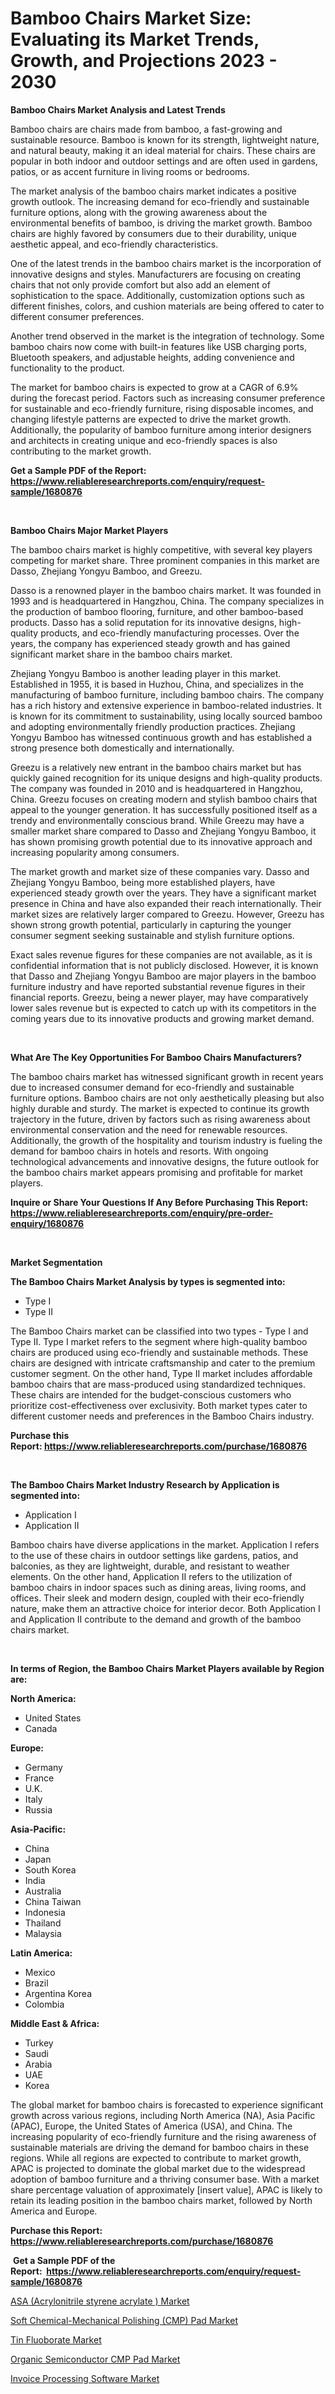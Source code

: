 <p><h1>Bamboo Chairs Market Size: Evaluating its Market Trends, Growth, and Projections 2023 - 2030</h1></p><p><strong>Bamboo Chairs Market Analysis and Latest Trends</strong></p>
<p><p>Bamboo chairs are chairs made from bamboo, a fast-growing and sustainable resource. Bamboo is known for its strength, lightweight nature, and natural beauty, making it an ideal material for chairs. These chairs are popular in both indoor and outdoor settings and are often used in gardens, patios, or as accent furniture in living rooms or bedrooms.</p><p>The market analysis of the bamboo chairs market indicates a positive growth outlook. The increasing demand for eco-friendly and sustainable furniture options, along with the growing awareness about the environmental benefits of bamboo, is driving the market growth. Bamboo chairs are highly favored by consumers due to their durability, unique aesthetic appeal, and eco-friendly characteristics.</p><p>One of the latest trends in the bamboo chairs market is the incorporation of innovative designs and styles. Manufacturers are focusing on creating chairs that not only provide comfort but also add an element of sophistication to the space. Additionally, customization options such as different finishes, colors, and cushion materials are being offered to cater to different consumer preferences.</p><p>Another trend observed in the market is the integration of technology. Some bamboo chairs now come with built-in features like USB charging ports, Bluetooth speakers, and adjustable heights, adding convenience and functionality to the product.</p><p>The market for bamboo chairs is expected to grow at a CAGR of 6.9% during the forecast period. Factors such as increasing consumer preference for sustainable and eco-friendly furniture, rising disposable incomes, and changing lifestyle patterns are expected to drive the market growth. Additionally, the popularity of bamboo furniture among interior designers and architects in creating unique and eco-friendly spaces is also contributing to the market growth.</p></p>
<p><strong>Get a Sample PDF of the Report:&nbsp; <a href="https://www.reliableresearchreports.com/enquiry/request-sample/1680876">https://www.reliableresearchreports.com/enquiry/request-sample/1680876</a></strong></p>
<p>&nbsp;</p>
<p><strong>Bamboo Chairs Major Market Players</strong></p>
<p><p>The bamboo chairs market is highly competitive, with several key players competing for market share. Three prominent companies in this market are Dasso, Zhejiang Yongyu Bamboo, and Greezu.</p><p>Dasso is a renowned player in the bamboo chairs market. It was founded in 1993 and is headquartered in Hangzhou, China. The company specializes in the production of bamboo flooring, furniture, and other bamboo-based products. Dasso has a solid reputation for its innovative designs, high-quality products, and eco-friendly manufacturing processes. Over the years, the company has experienced steady growth and has gained significant market share in the bamboo chairs market.</p><p>Zhejiang Yongyu Bamboo is another leading player in this market. Established in 1955, it is based in Huzhou, China, and specializes in the manufacturing of bamboo furniture, including bamboo chairs. The company has a rich history and extensive experience in bamboo-related industries. It is known for its commitment to sustainability, using locally sourced bamboo and adopting environmentally friendly production practices. Zhejiang Yongyu Bamboo has witnessed continuous growth and has established a strong presence both domestically and internationally.</p><p>Greezu is a relatively new entrant in the bamboo chairs market but has quickly gained recognition for its unique designs and high-quality products. The company was founded in 2010 and is headquartered in Hangzhou, China. Greezu focuses on creating modern and stylish bamboo chairs that appeal to the younger generation. It has successfully positioned itself as a trendy and environmentally conscious brand. While Greezu may have a smaller market share compared to Dasso and Zhejiang Yongyu Bamboo, it has shown promising growth potential due to its innovative approach and increasing popularity among consumers.</p><p>The market growth and market size of these companies vary. Dasso and Zhejiang Yongyu Bamboo, being more established players, have experienced steady growth over the years. They have a significant market presence in China and have also expanded their reach internationally. Their market sizes are relatively larger compared to Greezu. However, Greezu has shown strong growth potential, particularly in capturing the younger consumer segment seeking sustainable and stylish furniture options.</p><p>Exact sales revenue figures for these companies are not available, as it is confidential information that is not publicly disclosed. However, it is known that Dasso and Zhejiang Yongyu Bamboo are major players in the bamboo furniture industry and have reported substantial revenue figures in their financial reports. Greezu, being a newer player, may have comparatively lower sales revenue but is expected to catch up with its competitors in the coming years due to its innovative products and growing market demand.</p></p>
<p>&nbsp;</p>
<p><strong>What Are The Key Opportunities For Bamboo Chairs Manufacturers?</strong></p>
<p><p>The bamboo chairs market has witnessed significant growth in recent years due to increased consumer demand for eco-friendly and sustainable furniture options. Bamboo chairs are not only aesthetically pleasing but also highly durable and sturdy. The market is expected to continue its growth trajectory in the future, driven by factors such as rising awareness about environmental conservation and the need for renewable resources. Additionally, the growth of the hospitality and tourism industry is fueling the demand for bamboo chairs in hotels and resorts. With ongoing technological advancements and innovative designs, the future outlook for the bamboo chairs market appears promising and profitable for market players.</p></p>
<p><strong>Inquire or Share Your Questions If Any Before Purchasing This Report: <a href="https://www.reliableresearchreports.com/enquiry/pre-order-enquiry/1680876">https://www.reliableresearchreports.com/enquiry/pre-order-enquiry/1680876</a></strong></p>
<p>&nbsp;</p>
<p><strong>Market Segmentation</strong></p>
<p><strong>The Bamboo Chairs Market Analysis by types is segmented into:</strong></p>
<p><ul><li>Type I</li><li>Type II</li></ul></p>
<p><p>The Bamboo Chairs market can be classified into two types - Type I and Type II. Type I market refers to the segment where high-quality bamboo chairs are produced using eco-friendly and sustainable methods. These chairs are designed with intricate craftsmanship and cater to the premium customer segment. On the other hand, Type II market includes affordable bamboo chairs that are mass-produced using standardized techniques. These chairs are intended for the budget-conscious customers who prioritize cost-effectiveness over exclusivity. Both market types cater to different customer needs and preferences in the Bamboo Chairs industry.</p></p>
<p><strong>Purchase this Report:&nbsp;<a href="https://www.reliableresearchreports.com/purchase/1680876">https://www.reliableresearchreports.com/purchase/1680876</a></strong></p>
<p>&nbsp;</p>
<p><strong>The Bamboo Chairs Market Industry Research by Application is segmented into:</strong></p>
<p><ul><li>Application I</li><li>Application II</li></ul></p>
<p><p>Bamboo chairs have diverse applications in the market. Application I refers to the use of these chairs in outdoor settings like gardens, patios, and balconies, as they are lightweight, durable, and resistant to weather elements. On the other hand, Application II refers to the utilization of bamboo chairs in indoor spaces such as dining areas, living rooms, and offices. Their sleek and modern design, coupled with their eco-friendly nature, make them an attractive choice for interior decor. Both Application I and Application II contribute to the demand and growth of the bamboo chairs market.</p></p>
<p>&nbsp;</p>
<p><strong>In terms of Region, the Bamboo Chairs Market Players available by Region are:</strong></p>
<p>
    <p> <strong> North America: </strong>
        <ul>
            <li>United States</li>
            <li>Canada</li>
        </ul>
        </p> 
    <p> <strong> Europe: </strong>
        <ul>
            <li>Germany</li>
            <li>France</li>
            <li>U.K.</li>
            <li>Italy</li>
            <li>Russia</li>
        </ul>
        </p> 
    <p> <strong> Asia-Pacific: </strong>
        <ul>
            <li>China</li>
            <li>Japan</li>
            <li>South Korea</li>
            <li>India</li>
            <li>Australia</li>
            <li>China Taiwan</li>
            <li>Indonesia</li>
            <li>Thailand</li>
            <li>Malaysia</li>
        </ul>
        </p> 
    <p> <strong> Latin America: </strong>
        <ul>
            <li>Mexico</li>
            <li>Brazil</li>
            <li>Argentina Korea</li>
            <li>Colombia</li>
        </ul>
        </p> 
    <p> <strong> Middle East & Africa: </strong>
        <ul>
            <li>Turkey</li>
            <li>Saudi</li>
            <li>Arabia</li>
            <li>UAE</li>
            <li>Korea</li>
        </ul>
    </p>
    </p>
<p><p>The global market for bamboo chairs is forecasted to experience significant growth across various regions, including North America (NA), Asia Pacific (APAC), Europe, the United States of America (USA), and China. The increasing popularity of eco-friendly furniture and the rising awareness of sustainable materials are driving the demand for bamboo chairs in these regions. While all regions are expected to contribute to market growth, APAC is projected to dominate the global market due to the widespread adoption of bamboo furniture and a thriving consumer base. With a market share percentage valuation of approximately [insert value], APAC is likely to retain its leading position in the bamboo chairs market, followed by North America and Europe.</p></p>
<p><strong>Purchase this Report: <a href="https://www.reliableresearchreports.com/purchase/1680876">https://www.reliableresearchreports.com/purchase/1680876</a></strong></p>
<p>&nbsp;<strong>Get a Sample PDF of the Report:&nbsp;&nbsp;<a href="https://www.reliableresearchreports.com/enquiry/request-sample/1680876">https://www.reliableresearchreports.com/enquiry/request-sample/1680876</a></strong></p>
<p><strong></strong></p>
<p><p><a href="https://www.linkedin.com/pulse/asa-acrylonitrile-styrene-acrylate-market-challenges/">ASA (Acrylonitrile styrene acrylate ) Market</a></p><p><a href="https://www.linkedin.com/pulse/soft-chemical-mechanical-polishing-cmp-pad-market-challenges/">Soft Chemical-Mechanical Polishing (CMP) Pad Market</a></p><p><a href="https://medium.com/@santoshh992151/tin-fluoborate-market-size-growth-forecast-2023-2030-91b7375e1978">Tin Fluoborate Market</a></p><p><a href="https://www.linkedin.com/pulse/organic-semiconductor-cmp-pad-market-challenges-opportunities/">Organic Semiconductor CMP Pad Market</a></p><p><a href="https://medium.com/@wall.see.write/invoice-processing-software-market-furnishes-information-on-market-share-market-trends-and-market-0f159d35f690">Invoice Processing Software Market</a></p></p>
